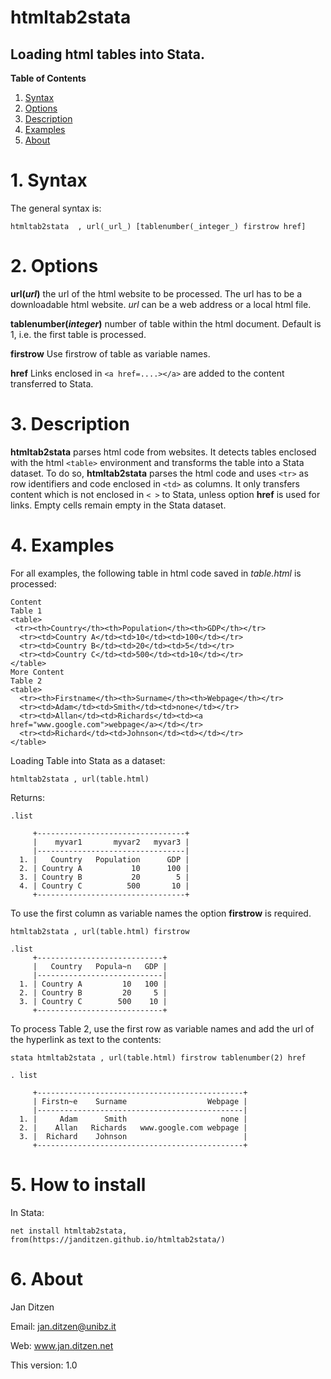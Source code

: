 # htmltab2stata 
## Loading html tables into Stata.

__Table of Contents__
1. [Syntax](#1-syntax)
2. [Options](#2-options)
3. [Description](#3-description)
4. [Examples](#4-examples)
5. [About](#5-about)

# 1. Syntax

The general syntax is:
```
htmltab2stata  , url(_url_) [tablenumber(_integer_) firstrow href]
```

# 2. Options

**url(_url_)** the url of the html website to be processed. The url has to be a downloadable html website. _url_ can be a web address or a local html file.

**tablenumber(_integer_)** number of table within the html document. Default is 1, i.e. the first table is processed.

**firstrow** Use firstrow of table as variable names.

**href** Links enclosed in `<a href=....></a>` are added to the content transferred to Stata.

# 3. Description

**htmltab2stata** parses html code from websites. It detects tables enclosed with the html `<table>` environment and transforms the table into a Stata dataset. To do so, **htmltab2stata** parses the html code and uses `<tr>` as row identifiers and code enclosed in `<td>` as columns. It only transfers content which is not enclosed in `< >` to Stata, unless option **href** is used for links. Empty cells remain empty in the Stata dataset.

# 4. Examples

For all examples, the following table in html code saved in _table.html_ is processed:

```
Content
Table 1
<table>
 <tr><th>Country</th><th>Population</th><th>GDP</th></tr>
  <tr><td>Country A</td><td>10</td><td>100</td></tr>
  <tr><td>Country B</td><td>20</td><td>5</td></tr>
  <tr><td>Country C</td><td>500</td><td>10</td></tr>
</table>
More Content
Table 2
<table>
  <tr><th>Firstname</th><th>Surname</th><th>Webpage</th></tr>
  <tr><td>Adam</td><td>Smith</td><td>none</td></tr>
  <tr><td>Allan</td><td>Richards</td><td><a href="www.google.com">webpage</a></td></tr>
  <tr><td>Richard</td><td>Johnson</td><td></td></tr>
</table>
```

Loading Table into Stata as a dataset:

```
htmltab2stata , url(table.html)
```

Returns:

```
.list

     +---------------------------------+
     |    myvar1       myvar2   myvar3 |
     |---------------------------------|
  1. |   Country   Population      GDP |
  2. | Country A           10      100 |
  3. | Country B           20        5 |
  4. | Country C          500       10 |
     +---------------------------------+
```

To use the first column as variable names the option **firstrow** is required.

```
htmltab2stata , url(table.html) firstrow
```

```
.list
     +----------------------------+
     |   Country   Popula~n   GDP |
     |----------------------------|
  1. | Country A         10   100 |
  2. | Country B         20     5 |
  3. | Country C        500    10 |
     +----------------------------+
```

To process Table 2, use the first row as variable names and add the url of the hyperlink as text to the contents:

```
stata htmltab2stata , url(table.html) firstrow tablenumber(2) href
```

```
. list

     +----------------------------------------------+
     | Firstn~e    Surname                  Webpage |
     |----------------------------------------------|
  1. |     Adam      Smith                     none |
  2. |    Allan   Richards   www.google.com webpage |
  3. |  Richard    Johnson                          |
     +----------------------------------------------+
```

# 5. How to install

In Stata:

```
net install htmltab2stata, from(https://janditzen.github.io/htmltab2stata/)
```

# 6. About

Jan Ditzen

Email: jan.ditzen@unibz.it

Web: www.jan.ditzen.net

This version: 1.0

